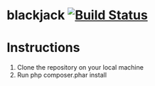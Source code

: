 blackjack [![Build Status](https://travis-ci.org/webgig/blackjack.svg?branch=master)](https://travis-ci.org/webgig/blackjack)
=========
Instructions
=========
1. Clone the repository on your local machine
2. Run php composer.phar install